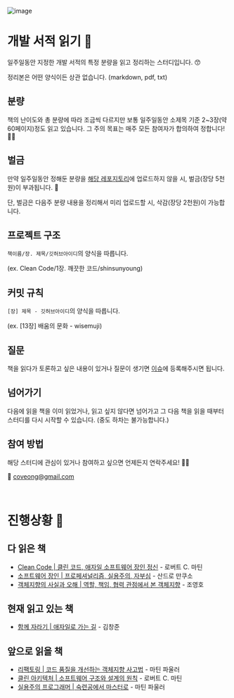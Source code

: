 ![image](https://user-images.githubusercontent.com/42836576/103719950-920c2b00-500d-11eb-9fc9-330904829fbb.png)

# 개발 서적 읽기 🥕

일주일동안 지정한 개발 서적의 특정 분량을 읽고 정리하는 스터디입니다. 😙

정리본은 어떤 양식이든 상관 없습니다. (markdown, pdf, txt)


## 분량

책의 난이도와 총 분량에 따라 조금씩 다르지만 보통 일주일동안 소제목 기준 2~3장(약 60페이지)정도 읽고 있습니다. 그 주의 목표는 매주 모든 참여자가 합의하여 정합니다!💃🏻 


## 벌금

만약 일주일동안 정해둔 분량을 [해당 레포지토리](https://github.com/Coveong/reading-books-for-programmers)에 업로드하지 않을 시, 벌금(장당 5천원)이 부과됩니다. 🚨

단, 벌금은 다음주 분량 내용을 정리해서 미리 업로드할 시, 삭감(장당 2천원)이 가능합니다.



## 프로젝트 구조

`책이름/장. 제목/깃허브아이디`의 양식을 따릅니다.

(ex.  Clean Code/1장. 깨끗한 코드/shinsunyoung)



## 커밋 규칙

`[장] 제목 - 깃허브아이디`의 양식을 따릅니다.

(ex. [13장] 배움의 문화 - wisemuji)


## 질문

책을 읽다가 토론하고 싶은 내용이 있거나 질문이 생기면 [이슈](https://github.com/Coveong/reading-books-for-programmers/issues)에 등록해주시면 됩니다.


## 넘어가기
다음에 읽을 책을 이미 읽었거나, 읽고 싶지 않다면 넘어가고 그 다음 책을 읽을 때부터 스터디를 다시 시작할 수 있습니다. (중도 하차는 불가능합니다.)


## 참여 방법

해당 스터디에 관심이 있거나 참여하고 싶으면 언제든지 연락주세요! 🙋‍♀️

📧 coveong@gmail.com



<br>



# 진행상황 🌷

## 다 읽은 책
- [Clean Code | 클린 코드, 애자일 소프트웨어 장인 정신](https://book.naver.com/bookdb/book_detail.nhn?bid=7390287) - 로버트 C. 마틴
- [소프트웨어 장인 | 프로페셔널리즘, 실용주의, 자부심](https://book.naver.com/bookdb/book_detail.nhn?bid=9585753) - 산드로 만쿠소
- [객체지향의 사실과 오해 | 역할, 책임, 협력 관점에서 본 객체지향](https://book.naver.com/bookdb/book_detail.nhn?bid=9145968) - 조영호


## 현재 읽고 있는 책
- [함께 자라기 | 애자일로 가는 길](https://book.naver.com/bookdb/book_detail.nhn?bid=14341885) - 김창준


## 앞으로 읽을 책
- [리팩토링 | 코드 품질을 개선하는 객체지향 사고법](https://book.naver.com/bookdb/book_detail.nhn?bid=7047630) - 마틴 파울러
- [클린 아키텍처 | 소프트웨어 구조와 설계의 원칙](https://book.naver.com/bookdb/book_detail.nhn?bid=15303798) - 로버트 C. 마틴
- [실용주의 프로그래머 | 숙련공에서 마스터로](https://book.naver.com/bookdb/book_detail.nhn?bid=7467119) - 마틴 파울러
